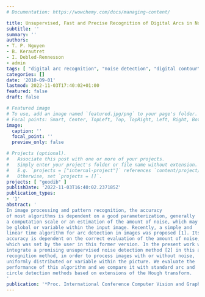 ```yaml
---
# Documentation: https://wowchemy.com/docs/managing-content/

title: Unsupervised, Fast and Precise Recognition of Digital Arcs in Noisy Images
subtitle: ''
summary: ''
authors:
- T. P. Nguyen
- B. Kerautret
- I. Debled-Rennesson
- admin
tags: [ "digital arc recognition", "noise detection", "digital contour", "2D", "image analysis" ]
categories: []
date: '2010-09-01'
lastmod: 2022-11-03T17:40:02+01:00
featured: false
draft: false

# Featured image
# To use, add an image named `featured.jpg/png` to your page's folder.
# Focal points: Smart, Center, TopLeft, Top, TopRight, Left, Right, BottomLeft, Bottom, BottomRight.
image:
  caption: ''
  focal_point: ''
  preview_only: false

# Projects (optional).
#   Associate this post with one or more of your projects.
#   Simply enter your project's folder or file name without extension.
#   E.g. `projects = ["internal-project"]` references `content/project/deep-learning/index.md`.
#   Otherwise, set `projects = []`.
projects: [ "geodib" ]
publishDate: '2022-11-03T16:40:02.237185Z'
publication_types:
- '1'
abstract: '
In image processing and pattern recognition, the accuracy
of most algorithms is dependent on a good parameterization, generally
a computation scale or an estimation of the amount of noise, which may
be global or variable within the input image. Recently, a simple and
linear time algorithm for arc detection in images was proposed [1]. Its
accuracy is dependent on the correct evaluation of the amount of noise,
which was set by the user in this former version. In the present work we
integrate a promising unsupervised noise detection method [2] in this arc
recognition method, in order to process images with or without noise,
uniformly distributed or variable within the picture. We evaluate the
performance of this algorithm and we compare it with standard arc and
circle detection methods based on extensions of the Hough transform.
'
publication: '*Proc. International Conference Computer Vision and Graphics (ICCVG2010)*, volume 6374 of Lecture Notes in Computer Science (part I), 59-68, 2010. Springer'
---
```

